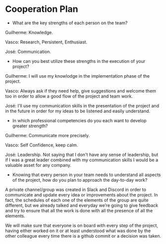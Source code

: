 # **Cooperation Plan**

- What are the key strengths of each person on the team?

Guilherme: Knowledge.

Vasco: Research, Persistent, Enthusiast.

José: Communication.

- How can you best utilize these strengths in the execution of your project?

Guilherme: I will use my knowlodge in the implementation phase of the project.

Vasco: Always ask if they need help, give suggestions and welcome them too in order to allow a good flow of the project and team work.

José: I'll use my communication skills in the presentation of the project and in the future in order for my ideas to be listened and easily understand.

- In which professional competencies do you each want to develop greater strength?

Guilherme: Communicate more precisely.

Vasco: Self Confidence, keep calm.

José: Leadership. Not saying that I don't have any sense of leadership, but if I was a great leader combined with my communication skills I would be a valuable asset for any company.

- Knowing that every person in your team needs to understand all aspects of the project, how do you plan to approach the day-to-day work?

A private channel/group was created in Slack and Discord in order to communicate and update every idea or improvements about the project. In fact, the schedules of each one of the elements of the group are quite different, but we already talked and everyday we’re going to give feedback and try to ensure that all the work is done with all the presence of all the elements.

We will make sure that everyone is on board with every step of the project, having either worked on it or at least understood what was done by the other colleague every time there is a github commit or a decision was taken.